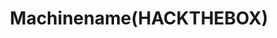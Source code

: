 ---
title:  Machinename(HACKTHEBOX)
description: "This is a writeup for the machine {Machinename} from hackthebox, which is a Windows machine with difficulty medium." 
publishDate: "2025-04-28T09:2:10Z"
tags: ["HTB", "WindowsMachine", "MediumMachine"]
---